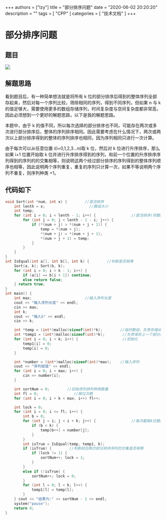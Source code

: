 +++
authors = ["lzy"]
title = "部分排序问题"
date = "2020-06-02 20:20:20"
description = ""
tags = [
    "CPP"
]
categories = [
    "技术文档"
]
+++

# 部分排序问题

## 题目

![](../static/ITQOb2IZGoaZcqxkKNwcF6dpnJh.webp)

## 解题思路

看到题目后，有一种简单想法就是将所有 k 位的部分排序后得到的整体序列全部存起来，然后对每一个序列比较，筛除相同的序列，得到不同序列，但如果 n 与 k 的值足够大，需要使用更多的数组存储序列，时间复杂度与空间复杂度都非常高，因此必须想到一个更好的解题思路，以下是我的解题思路。

本题中，由于 k 的值不同，所以每次选择的部分排序也不同，可能存在两次或多次进行部分排序后，整体的序列排序相同。因此需要考虑在什么情况下，两次或两次以上部分排序得到的整体的序列排序也相同，因为序列相同只进行一次计算。

由于每次可以从任意位置 i(i=0,1,2,3…n)取 k 位，然后对 k 位进行升序排序，那么如果 i+1 位置开始取 k 位并进行升序排序得到的序列，和前一个位置的升序排序序列得到的序列的的交集相等，则说明这两个经过部分排序的序列得到的整体序列顺序也相等，因此说明两个序列重复，重复的序列只计算一次，如果不等说明两个序列不重复，则序列种类 +1。

## 代码如下

```c
void Sort(int *num, int x) {        //冒泡排序
    int lenth = x;                    //数组大小
    int temp;
    for (int i = 0; i < lenth - 1; i++) {                //冒泡排序(将数组元素升序排序)
        for (int j = 0; j < lenth - 1 - i; j++) {
            if (*(num + j) > *(num + j + 1)) {
                temp = *(num + j);
                *(num + j) = *(num + j + 1);
                *(num + j + 1) = temp;
            }
        }
    }
}
int IsEqual(int a[], int b[], int k) {        //判断是否相等
    Sort(a, k); Sort(b, k);
    for (int i = 0; i < k - 1; i++) {
        if (a[i] == b[i + 1]) continue;
        else return false;
    } return true;
}
int main() {
    int max;                        //输入序列长度
    cout << "输入序列长度" << endl;
    cin >> max;
    int k;
    cout << "输入k" << endl;
    cin >> k;

    int *temp = (int*)malloc(sizeof(int)*k);        //临时数组，负责存储从i位起k个数据，部分排序序列
    int *temp1 = (int*)malloc(sizeof(int)*k);        //负责保存上一个部分排序序列
    for (int i = 0; i < k; i++) {                    //初始化
        temp1[i] = 0;
        temp[i] = 0;
    }

    int *number = (int*)malloc(sizeof(int)*max);    //输入序列
    cout << "序列赋值" << endl;
    for (int i = 0; i < max; i++) {
        cin >> number[i];
    }

    int sortNum = 0;        //初始序列排列种类数量
    int fl = 0;                //移位次数
    for (int i = 0; i + k < max; i++) fl++;

    int lock = 0;
    for (int i = 0; i <= fl; i++) {
        int b = 0;
        for (int j = i; j < i + k; j++) {                //每次截取k位数据
            if (b < k) {
                temp[b++] = number[j];
            }
        }
        int isTrue = IsEqual(temp, temp1, k);
        if (isTrue) {        //判断前后两次部分排序序列的交集是否相等
            if (lock != 1) {
                sortNum++; lock = 1;
            }
        }
        else if (!isTrue) {
            sortNum++; lock = 0;
        }
        for (int l = 0; l < k; l++) {
            temp1[l] = temp[l];
        }
    } cout << "结果为:" << sortNum - 1 << endl;
    system("pause");
    return 0;
}
```